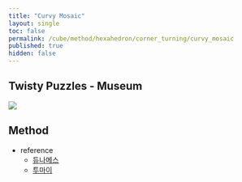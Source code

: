 ```yaml
---
title: "Curvy Mosaic"
layout: single
toc: false
permalink: /cube/method/hexahedron/corner_turning/curvy_mosaic
published: true
hidden: false
---
```


<head>
  <base target="_blank">
</head>



## Twisty Puzzles - Museum

<a href="https://twistypuzzles.com/app/museum/museum_showitem.php?pkey=6882">
  <img src="https://twistypuzzles.com/museum/large/06882-01.jpg">
</a>



## Method

- reference
  - [듀나메스](https://youtu.be/eDIeMOeiqUg)
  - [투마이](https://youtu.be/ojHWRDLQmL4)
